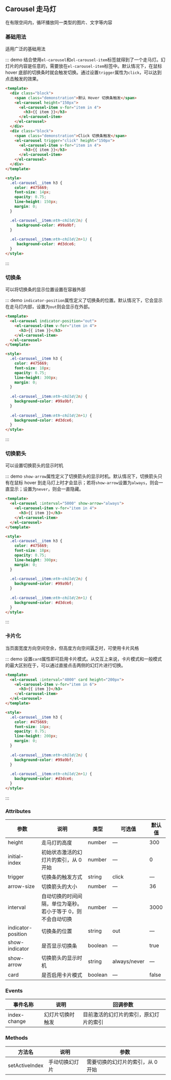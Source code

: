 <script>
  export default {
    mounted() {
      this.$nextTick(() => {
        const demos = document.querySelectorAll('.source');
        demos[0].style.padding = '0';
        demos[0].className += ' small';
        demos[3].className += ' medium';
      });
    }
  }
</script>
<style>
  .demo-carousel .block {
    padding: 30px;
    text-align: center;
    border-right: solid 1px #EFF2F6;
    float: left;
    width: 50%;
    box-sizing: border-box;
    &:last-child {
      border-right: none;
    }
  }
  
  .demo-carousel .demonstration {
    display: block;
    color: #8492a6;
    font-size: 14px;
    margin-bottom: 20px;
  }

  .demo-carousel .el-carousel__container {
    text-align: center;
  }
  
  .demo-carousel .el-carousel__item {
    h3 {
      color: #475669;
      font-size: 18px;
      opacity: 0.75;
      line-height: 300px;
      margin: 0;
    }
    &:nth-child(2n) {
      background-color: #99a9bf;
    }
    &:nth-child(2n+1) {
      background-color: #d3dce6;
    }
  }
  
  .demo-carousel .small h3 {
    font-size: 14px;
    line-height: 150px;
  }

  .demo-carousel .medium h3 {
    font-size: 14px;
    line-height: 200px;
  }
</style>
## Carousel 走马灯

在有限空间内，循环播放同一类型的图片、文字等内容

### 基础用法

适用广泛的基础用法

::: demo 结合使用`el-carousel`和`el-carousel-item`标签就得到了一个走马灯。幻灯片的内容是任意的，需要放在`el-carousel-item`标签中。默认情况下，在鼠标 hover 底部的切换条时就会触发切换。通过设置`trigger`属性为`click`，可以达到点击触发的效果。
```html
<template>
  <div class="block">
    <span class="demonstration">默认 Hover 切换条触发</span>
    <el-carousel height="150px">
      <el-carousel-item v-for="item in 4">
        <h3>{{ item }}</h3>
      </el-carousel-item>
    </el-carousel>
  </div>
  <div class="block">
    <span class="demonstration">Click 切换条触发</span>
    <el-carousel trigger="click" height="150px">
      <el-carousel-item v-for="item in 4">
        <h3>{{ item }}</h3>
      </el-carousel-item>
    </el-carousel>
  </div>
</template>

<style>
  .el-carousel__item h3 {
    color: #475669;
    font-size: 14px;
    opacity: 0.75;
    line-height: 150px;
    margin: 0;
  }

  .el-carousel__item:nth-child(2n) {
     background-color: #99a9bf;
  }
  
  .el-carousel__item:nth-child(2n+1) {
     background-color: #d3dce6;
  }
</style>
```
:::

### 切换条

可以将切换条的显示位置设置在容器外部

::: demo `indicator-position`属性定义了切换条的位置。默认情况下，它会显示在走马灯内部，设置为`out`则会显示在外部。
```html
<template>
  <el-carousel indicator-position="out">
    <el-carousel-item v-for="item in 4">
      <h3>{{ item }}</h3>
    </el-carousel-item>
  </el-carousel>
</template>

<style>
  .el-carousel__item h3 {
    color: #475669;
    font-size: 18px;
    opacity: 0.75;
    line-height: 300px;
    margin: 0;
  }
  
  .el-carousel__item:nth-child(2n) {
    background-color: #99a9bf;
  }
  
  .el-carousel__item:nth-child(2n+1) {
    background-color: #d3dce6;
  }
</style>
```
:::

### 切换箭头
可以设置切换箭头的显示时机

::: demo `show-arrow`属性定义了切换箭头的显示时机。默认情况下，切换箭头只有在鼠标 hover 到走马灯上时才会显示；若将`show-arrow`设置为`always`，则会一直显示；设置为`never`，则会一直隐藏。
```html
<template>
  <el-carousel :interval="5000" show-arrow="always">
    <el-carousel-item v-for="item in 4">
      <h3>{{ item }}</h3>
    </el-carousel-item>
  </el-carousel>
</template>

<style>
  .el-carousel__item h3 {
    color: #475669;
    font-size: 18px;
    opacity: 0.75;
    line-height: 300px;
    margin: 0;
  }
  
  .el-carousel__item:nth-child(2n) {
    background-color: #99a9bf;
  }
  
  .el-carousel__item:nth-child(2n+1) {
    background-color: #d3dce6;
  }
</style>
```
:::

### 卡片化
当页面宽度方向空间空余，但高度方向空间匮乏时，可使用卡片风格

::: demo 设置`card`属性即可启用卡片模式。从交互上来说，卡片模式和一般模式的最大区别在于，可以通过直接点击两侧的幻灯片进行切换。
```html
<template>
  <el-carousel :interval="4000" card height="200px">
    <el-carousel-item v-for="item in 6">
      <h3>{{ item }}</h3>
    </el-carousel-item>
  </el-carousel>
</template>

<style>
  .el-carousel__item h3 {
    color: #475669;
    font-size: 14px;
    opacity: 0.75;
    line-height: 200px;
    margin: 0;
  }
  
  .el-carousel__item:nth-child(2n) {
    background-color: #99a9bf;
  }
  
  .el-carousel__item:nth-child(2n+1) {
    background-color: #d3dce6;
  }
</style>
```
:::

### Attributes
| 参数      | 说明          | 类型      | 可选值                           | 默认值  |
|---------- |-------------- |---------- |--------------------------------  |-------- |
| height | 走马灯的高度 | number | — | 300 |
| initial-index | 初始状态激活的幻灯片的索引，从 0 开始 | number | — | 0 |
| trigger | 切换条的触发方式 | string | click | — |
| arrow-size | 切换箭头的大小 | number | — | 36 |
| interval | 自动切换的时间间隔，单位为毫秒。若小于等于 0，则不会自动切换 | number | — | 3000 |
| indicator-position | 切换条的位置 | string | out | — |
| show-indicator | 是否显示切换条 | boolean | — | true |
| show-arrow | 切换箭头的显示时机 | string | always/never | — |
| card | 是否启用卡片模式 | boolean | — | false |

### Events
| 事件名称 | 说明 | 回调参数 |
|---------|---------|---------|
| index-change | 幻灯片切换时触发 | 目前激活的幻灯片的索引，原幻灯片的索引 |

### Methods
| 方法名      | 说明          | 参数 |
|---------- |-------------- | - |
| setActiveIndex | 手动切换幻灯片 | 需要切换的幻灯片的索引，从 0 开始 |
